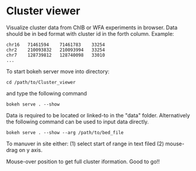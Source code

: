 # Cluster viewer
Visualize cluster data from ChIB or WFA experiments in browser.
Data should be in bed format with cluster id in the forth column. Example:
```
chr16	71461594	71461783	33254
chr2	210093832	210093994	33254
chr7	128739812	128740098	33010
...
```

To start bokeh server move into directory:
```
cd /path/to/Cluster_viewer
```

and type the following command
``` 
bokeh serve . --show
```

Data is required to be located or linked-to in the "data" folder.
Alternatively the following command can be used to input data directly.
```
bokeh serve . --show --arg /path/to/bed_file
```

To manuver in site either:
  (1) select start of range in text filed
  (2) mouse-drag on y axis.

Mouse-over position to get full cluster iformation.
Good to go!!

